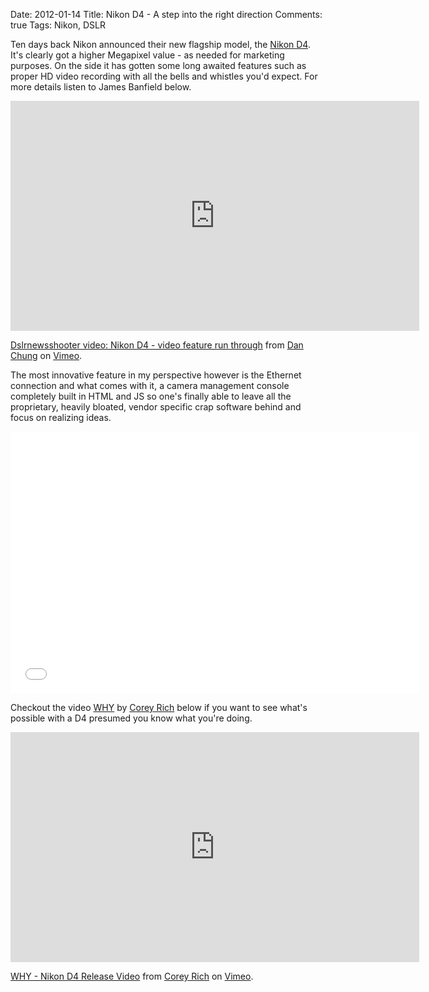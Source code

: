 Date: 2012-01-14
Title: Nikon D4 - A step into the right direction
Comments: true
Tags: Nikon, DSLR

Ten days back Nikon announced their new flagship model, the [Nikon D4](https://en.wikipedia.org/wiki/Nikon_D4). It's clearly got a higher Megapixel value - as needed for marketing purposes. On the side it has gotten some long awaited features such as proper HD video recording with all the bells and whistles you'd expect. For more details listen to James Banfield below.

<iframe src="https://player.vimeo.com/video/34720376?title=0&amp;byline=0&amp;portrait=0&amp;color=59a5d1" width="654" height="368" frameborder="0" webkitAllowFullScreen mozallowfullscreen allowFullScreen></iframe><p><a href="https://vimeo.com/34720376">Dslrnewsshooter video: Nikon D4 - video feature run through</a> from <a href="https://vimeo.com/danchung">Dan Chung</a> on <a href="https://vimeo.com">Vimeo</a>.</p>

The most innovative feature in my perspective however is the Ethernet connection and what comes with it, a camera management console completely built in HTML and JS so one's finally able to leave all the proprietary, heavily bloated, vendor specific crap software behind and focus on realizing ideas.

<iframe id="viddler-be28aab5" src="//www.viddler.com/embed/be28aab5/?f=1&offset=0&autoplay=0&disablebranding=0" width="654" height="419" frameborder="0"></iframe>

Checkout the video [WHY](https://vimeo.com/34666308) by [Corey Rich](https://www.coreyrich.com/) below if you want to see what's possible with a D4 presumed you know what you're doing.

<iframe src="https://player.vimeo.com/video/34666308" width="654" height="368" frameborder="0" webkitAllowFullScreen mozallowfullscreen allowFullScreen></iframe><p><a href="https://vimeo.com/34666308">WHY - Nikon D4 Release Video</a> from <a href="https://vimeo.com/coreyrich">Corey Rich</a> on <a href="https://vimeo.com">Vimeo</a>.</p>
